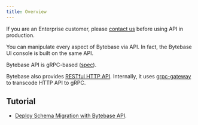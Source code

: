 ```yaml
---
title: Overview
---
```


<HintBlock type="info">

If you are an Enterprise customer, please [contact us](http://localhost:3000/docs/faq/#how-to-reach-us) before using API in production.

</HintBlock>

You can manipulate every aspect of Bytebase via API. In fact, the Bytebase UI console is built on the
same API.

Bytebase API is gRPC-based ([spec](https://github.com/bytebase/bytebase/tree/main/proto/gen/grpc-doc/v1)).

Bytebase also provides [RESTful HTTP API](https://api.bytebase.com). Internally, it uses [grpc-gateway](https://github.com/grpc-ecosystem/grpc-gateway) to transcode HTTP API to gRPC.

## Tutorial

- [Deploy Schema Migration with Bytebase API](/docs/tutorials/api/).
